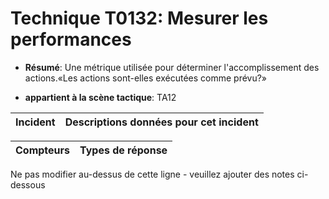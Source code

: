 # Technique T0132: Mesurer les performances

* **Résumé**: Une métrique utilisée pour déterminer l'accomplissement des actions.«Les actions sont-elles exécutées comme prévu?»

* **appartient à la scène tactique**: TA12


|Incident |Descriptions données pour cet incident |
|-------- |-------------------- |



|Compteurs |Types de réponse |
|-------- |-------------- |


Ne pas modifier au-dessus de cette ligne - veuillez ajouter des notes ci-dessous